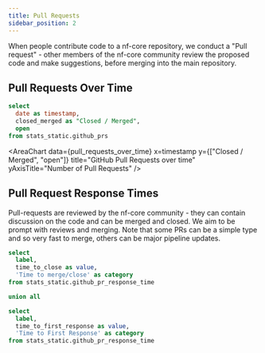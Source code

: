 ```yaml
---
title: Pull Requests
sidebar_position: 2
---
```


When people contribute code to a nf-core repository, we conduct a "Pull request" - other members of the nf-core community review the proposed code and make suggestions, before merging into the main repository.

## Pull Requests Over Time

<!-- TODO: Live data https://github.com/nf-core/stats/issues/7 -->

```sql pull_requests_over_time
select
  date as timestamp,
  closed_merged as "Closed / Merged",
  open
from stats_static.github_prs
```

<AreaChart
  data={pull_requests_over_time}
  x=timestamp
  y={["Closed / Merged", "open"]}
  title="GitHub Pull Requests over time"
  yAxisTitle="Number of Pull Requests"
/>

## Pull Request Response Times

Pull-requests are reviewed by the nf-core community - they can contain discussion on the code and can be merged and closed. We aim to be prompt with reviews and merging. Note that some PRs can be a simple type and so very fast to merge, others can be major pipeline updates.

<!-- TODO: Live data https://github.com/nf-core/stats/issues/7 -->

```sql pr_response_times
select
  label,
  time_to_close as value,
  'Time to merge/close' as category
from stats_static.github_pr_response_time

union all

select
  label,
  time_to_first_response as value,
  'Time to First Response' as category
from stats_static.github_pr_response_time
```

<BarChart
data={pr_response_times}
x=label
y=value
swapXY=true
series=category
sort=false
type=grouped
title="GitHub Pull Request Response Time"
subtitle="First response is when a comment is made by a GitHub user other than the original PR author"
yAxisTitle="Percentage of PRs"
yFmt=pct
xType="category"
xGridLines=true
xLabelRotation={45}
legendPosition="bottom"
/>

<LastRefreshed prefix="Data last updated"/>